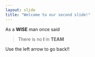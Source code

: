 ```yaml
---
layout: slide
title: "Welcome to our second slide!"
---
```

As a **WISE** man once said
>There is no **I** in **TEAM**

Use the left arrow to go back!!
